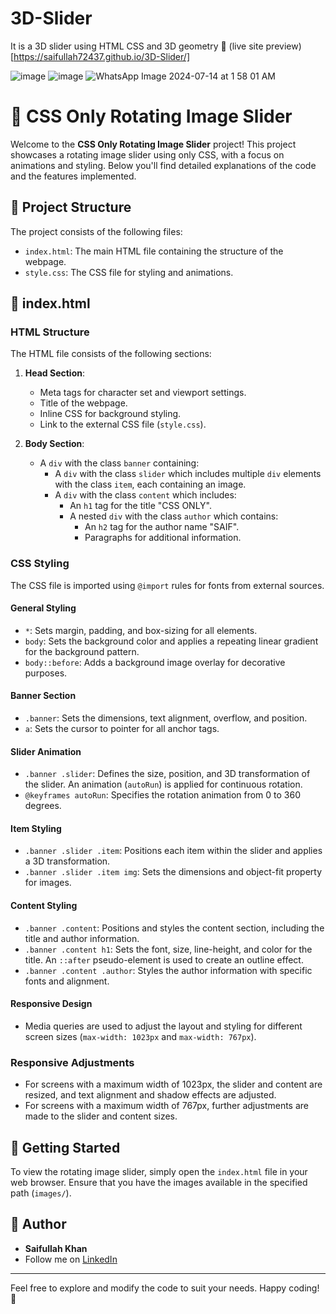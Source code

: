 # 3D-Slider
It is a 3D slider using HTML CSS and 3D geometry 💚
(live site preview)[https://saifullah72437.github.io/3D-Slider/]

![image](https://github.com/user-attachments/assets/b9a6fe5f-a428-4350-aafb-8c49726de66f)
![image](https://github.com/user-attachments/assets/047b8691-daaf-436e-b1ae-7bf172c09244)
![WhatsApp Image 2024-07-14 at 1 58 01 AM](https://github.com/user-attachments/assets/23beb4af-0bd1-4ff9-87e9-3be028c76bc6)


# 🎨 CSS Only Rotating Image Slider

Welcome to the **CSS Only Rotating Image Slider** project! This project showcases a rotating image slider using only CSS, with a focus on animations and styling. Below you'll find detailed explanations of the code and the features implemented.

## 📂 Project Structure

The project consists of the following files:

- `index.html`: The main HTML file containing the structure of the webpage.
- `style.css`: The CSS file for styling and animations.

## 📄 index.html

### HTML Structure

The HTML file consists of the following sections:

1. **Head Section**:
    - Meta tags for character set and viewport settings.
    - Title of the webpage.
    - Inline CSS for background styling.
    - Link to the external CSS file (`style.css`).

2. **Body Section**:
    - A `div` with the class `banner` containing:
        - A `div` with the class `slider` which includes multiple `div` elements with the class `item`, each containing an image.
        - A `div` with the class `content` which includes:
            - An `h1` tag for the title "CSS ONLY".
            - A nested `div` with the class `author` which contains:
                - An `h2` tag for the author name "SAIF".
                - Paragraphs for additional information.

### CSS Styling

The CSS file is imported using `@import` rules for fonts from external sources.

#### General Styling

- `*`: Sets margin, padding, and box-sizing for all elements.
- `body`: Sets the background color and applies a repeating linear gradient for the background pattern.
- `body::before`: Adds a background image overlay for decorative purposes.

#### Banner Section

- `.banner`: Sets the dimensions, text alignment, overflow, and position.
- `a`: Sets the cursor to pointer for all anchor tags.

#### Slider Animation

- `.banner .slider`: Defines the size, position, and 3D transformation of the slider. An animation (`autoRun`) is applied for continuous rotation.
- `@keyframes autoRun`: Specifies the rotation animation from 0 to 360 degrees.

#### Item Styling

- `.banner .slider .item`: Positions each item within the slider and applies a 3D transformation.
- `.banner .slider .item img`: Sets the dimensions and object-fit property for images.

#### Content Styling

- `.banner .content`: Positions and styles the content section, including the title and author information.
- `.banner .content h1`: Sets the font, size, line-height, and color for the title. An `::after` pseudo-element is used to create an outline effect.
- `.banner .content .author`: Styles the author information with specific fonts and alignment.

#### Responsive Design

- Media queries are used to adjust the layout and styling for different screen sizes (`max-width: 1023px` and `max-width: 767px`).

### Responsive Adjustments

- For screens with a maximum width of 1023px, the slider and content are resized, and text alignment and shadow effects are adjusted.
- For screens with a maximum width of 767px, further adjustments are made to the slider and content sizes.

## 🚀 Getting Started

To view the rotating image slider, simply open the `index.html` file in your web browser. Ensure that you have the images available in the specified path (`images/`).



## 📝 Author

- **Saifullah Khan**
- Follow me on [LinkedIn]([https://www.linkedin.com](https://www.linkedin.com/in/saifullah-khan-4aa554231/))


---

Feel free to explore and modify the code to suit your needs. Happy coding! 🎉

